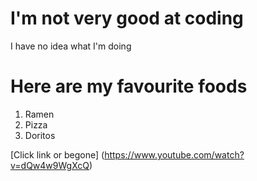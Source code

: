 # I'm not very good at coding

I have no idea what I'm doing

# Here are my favourite foods

1. Ramen
2. Pizza
3. Doritos

[Click link or begone] (https://www.youtube.com/watch?v=dQw4w9WgXcQ)
